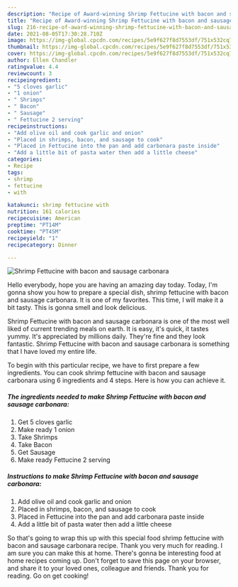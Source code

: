 ```yaml
---
description: "Recipe of Award-winning Shrimp Fettucine with bacon and sausage carbonara"
title: "Recipe of Award-winning Shrimp Fettucine with bacon and sausage carbonara"
slug: 216-recipe-of-award-winning-shrimp-fettucine-with-bacon-and-sausage-carbonara
date: 2021-08-05T17:30:28.710Z
image: https://img-global.cpcdn.com/recipes/5e9f627f8d7553df/751x532cq70/shrimp-fettucine-with-bacon-and-sausage-carbonara-recipe-main-photo.jpg
thumbnail: https://img-global.cpcdn.com/recipes/5e9f627f8d7553df/751x532cq70/shrimp-fettucine-with-bacon-and-sausage-carbonara-recipe-main-photo.jpg
cover: https://img-global.cpcdn.com/recipes/5e9f627f8d7553df/751x532cq70/shrimp-fettucine-with-bacon-and-sausage-carbonara-recipe-main-photo.jpg
author: Ellen Chandler
ratingvalue: 4.4
reviewcount: 3
recipeingredient:
- "5 cloves garlic"
- "1 onion"
- " Shrimps"
- " Bacon"
- " Sausage"
- " Fettucine 2 serving"
recipeinstructions:
- "Add olive oil and cook garlic and onion"
- "Placed in shrimps, bacon, and sausage to cook"
- "Placed in Fettucine into the pan and add carbonara paste inside"
- "Add a little bit of pasta water then add a little cheese"
categories:
- Recipe
tags:
- shrimp
- fettucine
- with

katakunci: shrimp fettucine with 
nutrition: 161 calories
recipecuisine: American
preptime: "PT14M"
cooktime: "PT45M"
recipeyield: "1"
recipecategory: Dinner

---
```



![Shrimp Fettucine with bacon and sausage carbonara](https://img-global.cpcdn.com/recipes/5e9f627f8d7553df/751x532cq70/shrimp-fettucine-with-bacon-and-sausage-carbonara-recipe-main-photo.jpg)

Hello everybody, hope you are having an amazing day today. Today, I'm gonna show you how to prepare a special dish, shrimp fettucine with bacon and sausage carbonara. It is one of my favorites. This time, I will make it a bit tasty. This is gonna smell and look delicious.



Shrimp Fettucine with bacon and sausage carbonara is one of the most well liked of current trending meals on earth. It is easy, it's quick, it tastes yummy. It's appreciated by millions daily. They're fine and they look fantastic. Shrimp Fettucine with bacon and sausage carbonara is something that I have loved my entire life.


To begin with this particular recipe, we have to first prepare a few ingredients. You can cook shrimp fettucine with bacon and sausage carbonara using 6 ingredients and 4 steps. Here is how you can achieve it.

<!--inarticleads1-->

##### The ingredients needed to make Shrimp Fettucine with bacon and sausage carbonara:

1. Get 5 cloves garlic
1. Make ready 1 onion
1. Take  Shrimps
1. Take  Bacon
1. Get  Sausage
1. Make ready  Fettucine 2 serving




<!--inarticleads2-->

##### Instructions to make Shrimp Fettucine with bacon and sausage carbonara:

1. Add olive oil and cook garlic and onion
1. Placed in shrimps, bacon, and sausage to cook
1. Placed in Fettucine into the pan and add carbonara paste inside
1. Add a little bit of pasta water then add a little cheese




So that's going to wrap this up with this special food shrimp fettucine with bacon and sausage carbonara recipe. Thank you very much for reading. I am sure you can make this at home. There's gonna be interesting food at home recipes coming up. Don't forget to save this page on your browser, and share it to your loved ones, colleague and friends. Thank you for reading. Go on get cooking!
